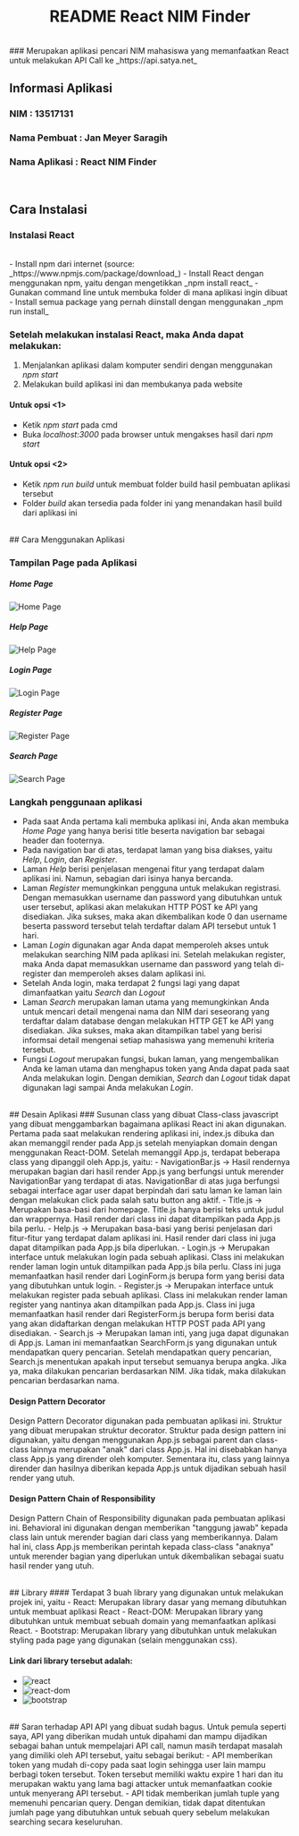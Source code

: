 <h1 align = "center">
  README React NIM Finder
</h1>

<br/>
### Merupakan aplikasi pencari NIM mahasiswa yang memanfaatkan React untuk melakukan API Call ke _https://api.satya.net_
<br/>

## Informasi Aplikasi

### NIM : 13517131

### Nama Pembuat : Jan Meyer Saragih

### Nama Aplikasi : React NIM Finder

<br/>

## Cara Instalasi

### Instalasi React

<br/>
- Install npm dari internet (source: _https://www.npmjs.com/package/download_)
- Install React dengan menggunakan npm, yaitu dengan mengetikkan _npm install react_
- Gunakan command line untuk membuka folder di mana aplikasi ingin dibuat
- Install semua package yang pernah diinstall dengan menggunakan _npm run install_

### Setelah melakukan instalasi React, maka Anda dapat melakukan:

1. Menjalankan aplikasi dalam komputer sendiri dengan menggunakan _npm start_
2. Melakukan build aplikasi ini dan membukanya pada website

#### Untuk opsi <1>

- Ketik _npm start_ pada cmd
- Buka _localhost:3000_ pada browser untuk mengakses hasil dari _npm start_

#### Untuk opsi <2>

- Ketik _npm run build_ untuk membuat folder build hasil pembuatan aplikasi tersebut
- Folder _build_ akan tersedia pada folder ini yang menandakan hasil build dari aplikasi ini

<br/>
## Cara Menggunakan Aplikasi

### Tampilan Page pada Aplikasi

##### Home Page

![Home Page](screenshots/ss_main.png)<br/>

##### Help Page

![Help Page](screenshots/ss_help.png)<br/>

##### Login Page

![Login Page](screenshots/ss_login.png)<br/>

##### Register Page

![Register Page](screenshots/ss_register.png)<br/>

##### Search Page

![Search Page](screenshots/ss_search.png)<br/>

### Langkah penggunaan aplikasi

- Pada saat Anda pertama kali membuka aplikasi ini, Anda akan membuka _Home Page_ yang hanya berisi title beserta navigation bar sebagai header dan footernya.
- Pada navigation bar di atas, terdapat laman yang bisa diakses, yaitu _Help_, _Login_, dan _Register_.
- Laman _Help_ berisi penjelasan mengenai fitur yang terdapat dalam aplikasi ini. Namun, sebagian dari isinya hanya bercanda.
- Laman _Register_ memungkinkan pengguna untuk melakukan registrasi. Dengan memasukkan username dan password yang dibutuhkan untuk user tersebut, aplikasi akan melakukan HTTP POST ke API yang disediakan. Jika sukses, maka akan dikembalikan kode 0 dan username beserta password tersebut telah terdaftar dalam API tersebut untuk 1 hari.
- Laman _Login_ digunakan agar Anda dapat memperoleh akses untuk melakukan searching NIM pada aplikasi ini. Setelah melakukan register, maka Anda dapat memasukkan username dan password yang telah di-register dan memperoleh akses dalam aplikasi ini.
- Setelah Anda login, maka terdapat 2 fungsi lagi yang dapat dimanfaatkan yaitu _Search_ dan _Logout_
- Laman _Search_ merupakan laman utama yang memungkinkan Anda untuk mencari detail mengenai nama dan NIM dari seseorang yang terdaftar dalam database dengan melakukan HTTP GET ke API yang disediakan. Jika sukses, maka akan ditampilkan tabel yang berisi informsai detail mengenai setiap mahasiswa yang memenuhi kriteria tersebut.
- Fungsi _Logout_ merupakan fungsi, bukan laman, yang mengembalikan Anda ke laman utama dan menghapus token yang Anda dapat pada saat Anda melakukan login. Dengan demikian, _Search_ dan _Logout_ tidak dapat digunakan lagi sampai Anda melakukan _Login_.

<br/>
## Desain Aplikasi
### Susunan class yang dibuat
Class-class javascript yang dibuat menggambarkan bagaimana aplikasi React ini akan digunakan. Pertama pada saat melakukan rendering aplikasi ini, index.js dibuka dan akan memanggil render pada App.js setelah menyiapkan domain dengan menggunakan React-DOM. Setelah memanggil App.js, terdapat beberapa class yang dipanggil oleh App.js, yaitu:
- NavigationBar.js -> Hasil rendernya merupakan bagian dari hasil render App.js yang berfungsi untuk merender NavigationBar yang terdapat di atas. NavigationBar di atas juga berfungsi sebagai interface agar user dapat berpindah dari satu laman ke laman lain dengan melakukan click pada salah satu button ang aktif.
- Title.js -> Merupakan basa-basi dari homepage. Title.js hanya berisi teks untuk judul dan wrappernya. Hasil render dari class ini dapat ditampilkan pada App.js bila perlu.
- Help.js -> Merupakan basa-basi yang berisi penjelasan dari fitur-fitur yang terdapat dalam aplikasi ini. Hasil render dari class ini juga dapat ditampilkan pada App.js bila diperlukan.
- Login.js -> Merupakan interface untuk melakukan login pada sebuah aplikasi. Class ini melakukan render laman login untuk ditampilkan pada App.js bila perlu. Class ini juga memanfaatkan hasil render dari LoginForm.js berupa form yang berisi data yang dibutuhkan untuk login.
- Register.js -> Merupakan interface untuk melakukan register pada sebuah aplikasi. Class ini melakukan render laman register yang nantinya akan ditampilkan pada App.js. Class ini juga memanfaatkan hasil render dari RegisterForm.js berupa form berisi data yang akan didaftarkan dengan melakukan HTTP POST pada API yang disediakan.
- Search.js -> Merupakan laman inti, yang juga dapat digunakan di App.js. Laman ini memanfaatkan SearchForm.js yang digunakan untuk mendapatkan query pencarian. Setelah mendapatkan query pencarian, Search.js menentukan apakah input tersebut semuanya berupa angka. Jika ya, maka dilakukan pencarian berdasarkan NIM. Jika tidak, maka dilakukan pencarian berdasarkan nama.

#### Design Pattern Decorator

Design Pattern Decorator digunakan pada pembuatan aplikasi ini. Struktur yang dibuat merupakan struktur decorator. Struktur pada design pattern ini digunakan, yaitu dengan menggunakan App.js sebagai parent dan class-class lainnya merupakan "anak" dari class App.js. Hal ini disebabkan hanya class App.js yang dirender oleh komputer. Sementara itu, class yang lainnya dirender dan hasilnya diberikan kepada App.js untuk dijadikan sebuah hasil render yang utuh.

#### Design Pattern Chain of Responsibility

Design Pattern Chain of Responsibility digunakan pada pembuatan aplikasi ini. Behavioral ini digunakan dengan memberikan "tanggung jawab" kepada class lain untuk merender bagian dari class yang memberikannya. Dalam hal ini, class App.js memberikan perintah kepada class-class "anaknya" untuk merender bagian yang diperlukan untuk dikembalikan sebagai suatu hasil render yang utuh.

<br/>
## Library
#### Terdapat 3 buah library yang digunakan untuk melakukan projek ini, yaitu
- React: Merupakan library dasar yang memang dibutuhkan untuk membuat aplikasi React
- React-DOM: Merupakan library yang dibutuhkan untuk membuat sebuah domain yang memanfaatkan aplikasi React.
- Bootstrap: Merupakan library yang dibutuhkan untuk melakukan styling pada page yang digunakan (selain menggunakan css).

#### Link dari library tersebut adalah:

- ![react](https://www.npmjs.com/package/react)
- ![react-dom](https://www.npmjs.com/package/react-dom)
- ![bootstrap](https://www.npmjs.com/package/bootstrap)

<br/>
## Saran terhadap API
API yang dibuat sudah bagus. Untuk pemula seperti saya, API yang diberikan mudah untuk dipahami dan mampu dijadikan sebagai bahan untuk mempelajari API call, namun masih terdapat masalah yang dimiliki oleh API tersebut, yaitu sebagai berikut:
- API memberikan token yang mudah di-copy pada saat login sehingga user lain mampu berbagi token tersebut. Token tersebut memiliki waktu expire 1 hari dan itu merupakan waktu yang lama bagi attacker untuk memanfaatkan cookie untuk menyerang API tersebut.
- API tidak memberikan jumlah tuple yang memenuhi pencarian query. Dengan demikian, tidak dapat ditentukan jumlah page yang dibutuhkan untuk sebuah query sebelum melakukan searching secara keseluruhan.
